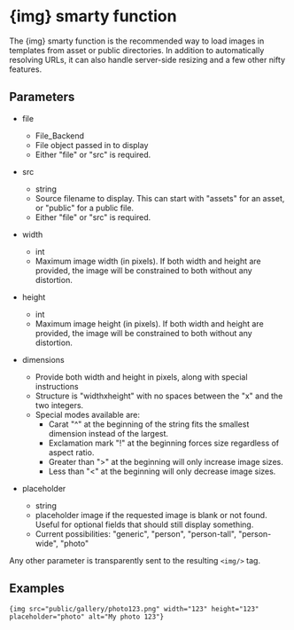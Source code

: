 # {img} smarty function

The {img} smarty function is the recommended way to load images in templates from asset or public directories.  In addition to automatically resolving URLs, it can also handle server-side resizing and a few other nifty features.

## Parameters

* file
	* File_Backend
	* File object passed in to display
	* Either "file" or "src" is required.

* src
	* string
	* Source filename to display.  This can start with "assets" for an asset, or "public" for a public file.
	* Either "file" or "src" is required.

* width
	* int
	* Maximum image width (in pixels).  If both width and height are provided, the image will be constrained to both without any distortion.

* height
	* int
	* Maximum image height (in pixels).  If both width and height are provided, the image will be constrained to both without any distortion.

* dimensions
	* Provide both width and height in pixels, along with special instructions
	* Structure is "widthxheight" with no spaces between the "x" and the two integers.
	* Special modes available are:
		* Carat "^" at the beginning of the string fits the smallest dimension instead of the largest.
		* Exclamation mark "!" at the beginning forces size regardless of aspect ratio.
		* Greater than ">" at the beginning will only increase image sizes.
		* Less than "<" at the beginning will only decrease image sizes.

* placeholder
	* string
	* placeholder image if the requested image is blank or not found.  Useful for optional fields that should still display something.
	* Current possibilities: "generic", "person", "person-tall", "person-wide", "photo"

Any other parameter is transparently sent to the resulting `<img/>` tag.


## Examples

    {img src="public/gallery/photo123.png" width="123" height="123" placeholder="photo" alt="My photo 123"}